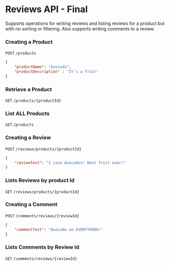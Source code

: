 # Reviews API - Final
Supports operations for writing reviews and listing reviews for a product but with no sorting or filtering. Also supports writing comments to a review. 

### Creating a Product
`POST` `/products`
```json
{
	"productName": "Avocado",
	"productDescription" : "It's a fruit"
}
```

### Retrieve a Product 
`GET` `/products/{productId}`

### List ALL Products
`GET` `/products`

### Creating a Review
`POST` `/reviews/products/{productId}`
```json
{
	"reviewText": "I Love Avocados! Best fruit ever!"
}
```

### Lists Reviews by product Id
`GET` `/reviews/products/{productId}`

### Creating a Comment
`POST` `/comments/reviews/{reviewId}`
```json
{
	"commentText": "Avocado on EVERYTHING!"
}
```

### Lists Comments by Review Id
`GET` `/comments/reviews/{reviewId}`
